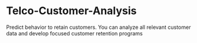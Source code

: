 # Telco-Customer-Analysis
Predict behavior to retain customers. You can analyze all relevant customer data and develop focused customer retention programs
